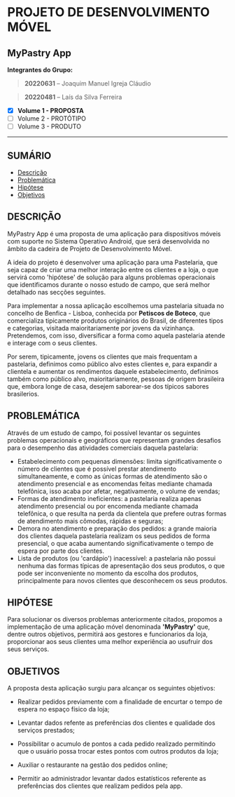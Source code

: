 

# PROJETO DE DESENVOLVIMENTO MÓVEL

## MyPastry App

**Integrantes do Grupo:**

> **20220631** – Joaquim  Manuel Igreja Cláudio

> **20220481** – Laís da Silva Ferreira


- [x] **Volume 1 - PROPOSTA**
- [ ] Volume 2 - PROTÓTIPO
- [ ] Volume 3 - PRODUTO
___

## SUMÁRIO

- [Descrição](#descrição)
- [Problemática](#problemática)
- [Hipótese](#hipótese)
- [Objetivos](#objetivos)
 
## DESCRIÇÃO

MyPastry App é uma proposta de uma aplicação para dispositivos móveis com suporte no Sistema Operativo Android, que será desenvolvida no âmbito da cadeira de Projeto de Desenvolvimento Móvel.

A ideia do projeto é desenvolver uma aplicação para uma Pastelaria, que seja capaz de criar uma melhor interação entre os clientes e a loja, o que servirá como 'hipótese' de solução para alguns problemas operacionais que identificamos durante o nosso estudo de campo, que será melhor detalhado nas secções seguintes.

Para implementar a nossa aplicação escolhemos uma pastelaria situada no concelho de Benfica - Lisboa, conhecida por **Petiscos de Boteco**, que comercializa tipicamente produtos originários do Brasil, de diferentes tipos e categorias, visitada maioritariamente por jovens da vizinhança. Pretendemos, com isso, diversificar a forma como aquela pastelaria atende e interage com o seus clientes.

Por serem, tipicamente, jovens os clientes que mais frequentam a pastelaria, definimos como público alvo estes clientes e, para expandir a clientela e aumentar os rendimentos daquele estabelecimento, definimos também como público alvo, maioritariamente, pessoas de origem brasileira que, embora longe de casa, desejem saborear-se dos típicos sabores brasilerios.


## PROBLEMÁTICA

Através de um estudo de campo, foi possível levantar os seguintes problemas operacionais e geográficos que representam grandes desafios para o desempenho das atividades comerciais daquela pastelaria:
- Estabelecimento com pequenas dimensões: limita significativamente o número de clientes que é possível prestar atendimento simultaneamente, e como as únicas formas de atendimento são o atendimento presencial e as encomendas feitas mediante chamada telefônica, isso acaba por afetar, negativamente, o volume de vendas;
- Formas de atendimento ineficientes: a pastelaria realiza apenas atendimento presencial ou por encomenda mediante chamada telefônica, o que resulta na perda da clientela que prefere outras formas de atendimento mais cômodas, rápidas e seguras;
- Demora no atendimento e preparação dos pedidos: a grande maioria dos clientes daquela pastelaria realizam os seus pedidos de forma presencial, o que acaba aumentando significativamente o tempo de espera por parte dos clientes.
- Lista de produtos (ou 'cardápio') inacessível: a pastelaria não possui nenhuma das formas típicas de apresentação dos seus produtos, o que pode ser inconveniente no momento da escolha dos produtos, principalmente para novos clientes que desconhecem os seus produtos.


## HIPÓTESE

Para solucionar os diversos problemas anteriormente citados, propomos a implementação de uma aplicação móvel denominada **'MyPastry'** que, dentre outros objetivos, permitirá aos gestores e funcionarios da loja, proporcionar aos seus clientes uma melhor experiência ao usufruir dos seus serviços.

## OBJETIVOS

A proposta desta aplicação surgiu para alcançar os seguintes objetivos:
- Realizar pedidos previamente com a finalidade de encurtar o tempo de espera no espaço físico da loja;

- Levantar dados refente as preferências dos clientes e qualidade dos serviços prestados;

- Possibilitar o acumulo de pontos a cada pedido realizado permitindo que o usuário possa trocar estes pontos com outros produtos da loja;

- Auxiliar o restaurante na gestão dos pedidos online;

- Permitir ao administrador levantar dados estatísticos referente as preferências dos clientes que realizam pedidos pela app.


